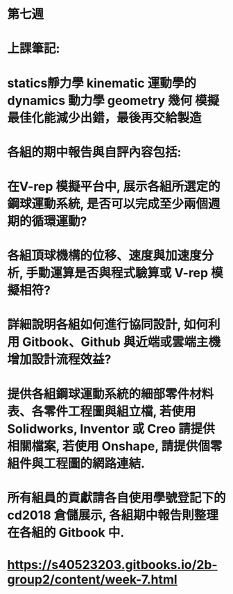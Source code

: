 # 第七週

# 上課筆記:
# statics靜力學 kinematic 運動學的 dynamics 動力學 geometry 幾何 模擬最佳化能減少出錯，最後再交給製造

# 各組的期中報告與自評內容包括:
# 在V-rep 模擬平台中, 展示各組所選定的鋼球運動系統, 是否可以完成至少兩個週期的循環運動?

# 各組頂球機構的位移、速度與加速度分析, 手動運算是否與程式驗算或 V-rep 模擬相符?

# 詳細說明各組如何進行協同設計, 如何利用 Gitbook、Github 與近端或雲端主機增加設計流程效益?

# 提供各組鋼球運動系統的細部零件材料表、各零件工程圖與組立檔, 若使用 Solidworks, Inventor 或 Creo 請提供相關檔案, 若使用 Onshape, 請提供個零組件與工程圖的網路連結.

# 所有組員的貢獻請各自使用學號登記下的 cd2018 倉儲展示, 各組期中報告則整理在各組的 Gitbook 中.
# https://s40523203.gitbooks.io/2b-group2/content/week-7.html
